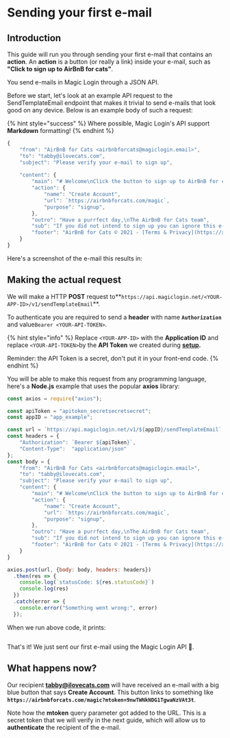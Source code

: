 # Sending your first e-mail

## Introduction

This guide will run you through sending your first e-mail that contains an **action**. An **action** is a button \(or really a link\) inside your e-mail, such as **"Click to sign up to AirBnB for cats"**.

You send e-mails in Magic Login through a JSON API. 

Before we start, let's look at an example API request to the SendTemplateEmail endpoint that makes it trivial to send e-mails that look good on any device. Below is an example body of such a request:

{% hint style="success" %}
Where possible, Magic Login's API support **Markdown** formatting!
{% endhint %}

```javascript
{
    "from": "AirBnB for Cats <airbnbforcats@magiclogin.email>",
    "to": "tabby@ilovecats.com",
    "subject": "Please verify your e-mail to sign up",
    
    "content": {
        "main": "# Welcome\nClick the button to sign up to AirBnB for cats.",
        "action": {
            "name": "Create Account",
            "url": `https://airbnbforcats.com/magic`,
            "purpose": "signup",
        },
        "outro": "Have a purrfect day,\nThe AirBnB for Cats team",
        "sub": "If you did not intend to sign up you can ignore this e-mail.",
        "footer": "AirBnB for Cats © 2021 - [Terms & Privacy](https://airbnbforcats.com/terms)"
    }
}
```

Here's a screenshot of the e-mail this results in:



## **Making the actual request**

We will make a HTTP **POST** request to**`https://api.magiclogin.net/<YOUR-APP-ID>/v1/sendTemplateEmail`**.

To authenticate you are required to send a **header** with name **`Authorization`** and value`Bearer <YOUR-API-TOKEN>`.

{% hint style="info" %}
Replace `<YOUR-APP-ID>` with the **Application ID** and replace `<YOUR-API-TOKEN>`by the **API Token** we created during [**setup**](setting-up.md#creating-an-application)**.**

Reminder: the API Token is a secret, don't put it in your front-end code.
{% endhint %}

You will be able to make this request from any programming language, here's a **Node.js** example that uses the popular **axios** library:

```javascript
const axios = require("axios");

const apiToken = "apitoken_secretsecretsecret";
const appID = "app_example";

const url = `https://api.magiclogin.net/v1/${appID}/sendTemplateEmail`;
const headers = {
    "Authorization": `Bearer ${apiToken}`,
    "Content-Type":  "application/json"
};
const body = {
    "from": "AirBnB for Cats <airbnbforcats@magiclogin.email>",
    "to": "tabby@ilovecats.com",
    "subject": "Please verify your e-mail to sign up",
    "content": {
        "main": "# Welcome\nClick the button to sign up to AirBnB for cats.",
        "action": {
            "name": "Create Account",
            "url": `https://airbnbforcats.com/magic`,
            "purpose": "signup",
        },
        "outro": "Have a purrfect day,\nThe AirBnB for Cats team",
        "sub": "If you did not intend to sign up you can ignore this e-mail.",
        "footer": "AirBnB for Cats © 2021 - [Terms & Privacy](https://airbnbforcats.com/terms)"
    }
}

axios.post(url, {body: body, headers: headers})
  .then(res => {
    console.log(`statusCode: ${res.statusCode}`)
    console.log(res)
  })
  .catch(error => {
    console.error("Something went wrong:", error)
  });
```

When we run above code, it prints:

```text

```

That's it! We just sent our first e-mail using the Magic Login API 🎉.

## What happens now?

Our recipient **tabby@ilovecats.com** will have received an e-mail with a big blue button that says **Create Account**. This button links to something like **`https://airbnbforcats.com/magic?mtoken=9nwTWNkNDG1TgwaNzVAt3t`**.

  
Note how the **mtoken** query parameter got added to the URL. This is a secret token that we will verify in the next guide, which will allow us to **authenticate** the recipient of the e-mail.



